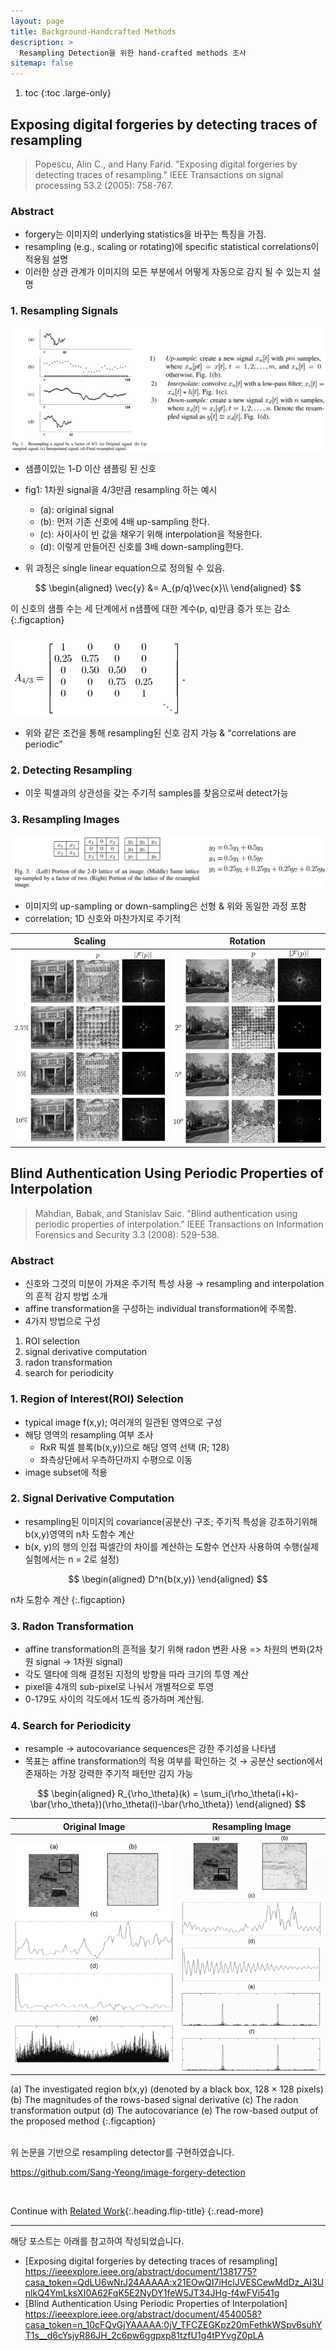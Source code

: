 ```yaml
---
layout: page
title: Background-Handcrafted Methods
description: >
  Resampling Detection을 위한 hand-crafted methods 조사
sitemap: false
---
```


1. toc 
{:toc .large-only}

## Exposing digital forgeries by detecting traces of resampling
> Popescu, Alin C., and Hany Farid. "Exposing digital forgeries by detecting traces of resampling." IEEE Transactions on signal processing 53.2 (2005): 758-767.

### Abstract
- forgery는 이미지의 underlying statistics을 바꾸는 특징을 가짐.
- resampling (e.g., scaling or rotating)에 specific statistical correlations이 적용됨 설명
- 이러한 상관 관계가 이미지의 모든 부분에서 어떻게 자동으로 감지 될 수 있는지 설명

### 1. Resampling Signals

<img src='/assets/img/resample/0726-method-exposing_fig1.png'>


- 샘플이있는 1-D 이산 샘플링 된 신호
- fig1: 1차원 signal을 4/3만큼 resampling 하는 예시
	- (a): original signal
	- (b): 먼저 기존 신호에 4배 up-sampling 한다.
	- (c): 사이사이 빈 값을 채우기 위해 interpolation을 적용한다.
	- (d): 이렇게 만들어진 신호를 3배 down-sampling한다.

- 위 과정은 single linear equation으로 정의될 수 있음.


$$
\begin{aligned}
  \vec{y} &= A_{p/q}\vec{x}\\
\end{aligned}
$$

이 신호의 샘플 수는 세 단계에서 n샘플에 대한 계수(p, q)만큼 증가 또는 감소
{:.figcaption}


<img src='/assets/img/resample/0726-method-matrixA.png'>

- 위와 같은 조건을 통해 resampling된 신호 감지 가능 & “correlations are periodic”


### 2. Detecting Resampling
- 이웃 픽셀과의 상관성을 갖는 주기적 samples를 찾음으로써 detect가능


### 3. Resampling Images

<img src='/assets/img/resample/0726-method-fig3.png'>

- 이미지의 up-sampling or down-sampling은 선형 & 위와 동일한 과정 포함
- correlation; 1D 신호와 마찬가지로 주기적

|Scaling|Rotation|
|--|--|
|<img src='/assets/img/resample/0726-method-scaling.png'>|<img src='/assets/img/resample/0726-method-rotation.png'>|




## Blind Authentication Using Periodic Properties of Interpolation
> Mahdian, Babak, and Stanislav Saic. "Blind authentication using periodic properties of interpolation." IEEE Transactions on Information Forensics and Security 3.3 (2008): 529-538.


### Abstract
- 신호와 그것의 미분이 가져온 주기적 특성 사용 → resampling and interpolation의 흔적 감지 방법 소개
- affine transformation을 구성하는 individual transformation에 주목함.
- 4가지 방법으로 구성
1. ROI selection
2. signal derivative computation
3. radon transformation
4. search for periodicity


### 1. Region of Interest(ROI) Selection
- typical image f(x,y); 여러개의 일관된 영역으로 구성
- 해당 영역의 resampling 여부 조사
	- RxR 픽셀 블록(b(x,y))으로 해당 영역 선택 (R; 128)
	- 좌측상단에서 우측하단까지 수평으로 이동
- image subset에 적용


### 2. Signal Derivative Computation
- resampling된 이미지의 covariance(공분산) 구조; 주기적 특성을 강조하기위해 b(x,y)영역의 n차 도함수 계산
- b(x, y)의 행의 인접 픽셀간의 차이를 계산하는 도함수 연산자 사용하여 수행(실제 실험에서는 n = 2로 설정)

$$
\begin{aligned}
  D^n{b(x,y)}
\end{aligned}
$$

n차 도함수 계산
{:.figcaption}


### 3. Radon Transformation
- affine transformation의 흔적을 찾기 위해 radon 변환 사용 => 차원의 변화(2차원 signal -> 1차원 signal)
- 각도 델타에 의해 결정된 지정의 방향을 따라 크기의 투영 계산
- pixel을 4개의 sub-pixel로 나눠서 개별적으로 투영
- 0-179도 사이의 각도에서 1도씩 증가하며 계산됨.


### 4. Search for Periodicity
- resample → autocovariance sequences은 강한 주기성을 나타냄
- 목표는 affine transformation의 적용 여부를 확인하는 것 → 공분산 section에서 존재하는 가장 강력한 주기적 패턴만 감지 가능

$$
\begin{aligned}
  R_{\rho_\theta}(k) = \sum_i(\rho_\theta(i+k)-\bar{\rho_\theta})(\rho_\theta(i)-\bar{\rho_\theta})
\end{aligned}
$$


|Original Image|Resampling Image|
|--|--|
|<img src='/assets/img/resample/0726-method-ori.png'>|<img src='/assets/img/resample/0726-method-resample.png'>|


(a) The investigated region b(x,y) (denoted by a black box, 128 × 128 pixels)(b) The magnitudes of the rows-based signal derivative (c) The radon transformation output (d) The autocovariance (e) The row-based output of the proposed method
{:.figcaption}



<br>
위 논문을 기반으로 resampling detector를 구현하였습니다.

<https://github.com/Sang-Yeong/image-forgery-detection>

<br>


Continue with [Related Work](related.md){:.heading.flip-title}
{:.read-more}

---

해당 포스트는 아래를 참고하여 작성되었습니다.

- [Exposing digital forgeries by detecting traces of resampling] <https://ieeexplore.ieee.org/abstract/document/1381775?casa_token=QdLU6wNrJ24AAAAA:x21EOwQI7iHclJVESCewMdDz_AI3UnlkQ4YmLksXI0A62FqK5E2NyDY1feW5JT34JHg-f4wFVi541g>
- [Blind Authentication Using Periodic Properties of Interpolation] <https://ieeexplore.ieee.org/abstract/document/4540058?casa_token=n_10cFQvGjYAAAAA:0jV_TFCZEGKpz20mFethkWSpv6suhYT1s__d6cYsjyR86JH_2c6pw6ggpxp81tzfU1g4tPYvgZ0pLA>